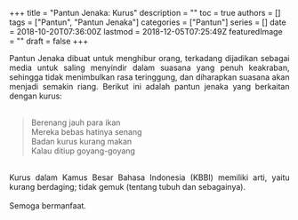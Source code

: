 +++
title = "Pantun Jenaka: Kurus"
description = ""
toc = true
authors = []
tags = ["Pantun", "Pantun Jenaka"]
categories = ["Pantun"]
series = []
date = 2018-10-20T07:36:00Z
lastmod = 2018-12-05T07:25:49Z
featuredImage = ""
draft = false
+++

<div style="text-align: justify;">Pantun Jenaka dibuat untuk menghibur orang, terkadang dijadikan sebagai media untuk saling menyindir dalam suasana yang penuh keakraban, sehingga tidak menimbulkan rasa teringgung, dan diharapkan suasana akan menjadi semakin riang. Berikut ini adalah pantun jenaka yang berkaitan dengan kurus:<br /><br />
<blockquote class="tr_bq">Berenang jauh para ikan<br />Mereka bebas hatinya senang<br />Badan kurus kurang makan<br />Kalau ditiup goyang-goyang</blockquote><br />
Kurus dalam Kamus Besar Bahasa Indonesia (KBBI) memiliki arti, yaitu kurang berdaging; tidak gemuk (tentang tubuh dan sebagainya).<br /><br />
Semoga bermanfaat.</div>
